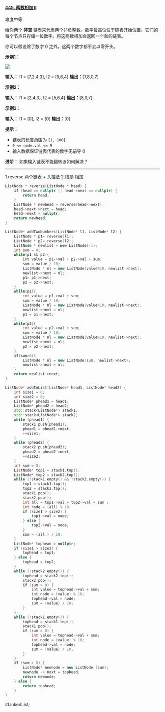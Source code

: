 
#### [445. 两数相加 II](https://leetcode.cn/problems/add-two-numbers-ii/)

难度中等

给你两个 **非空** 链表来代表两个非负整数。数字最高位位于链表开始位置。它们的每个节点只存储一位数字。将这两数相加会返回一个新的链表。

你可以假设除了数字 0 之外，这两个数字都不会以零开头。

**示例1：**

![](https://pic.leetcode-cn.com/1626420025-fZfzMX-image.png)

**输入：** l1 = [7,2,4,3], l2 = [5,6,4]
**输出：**[7,8,0,7]

**示例2：**

**输入：** l1 = [2,4,3], l2 = [5,6,4]
**输出：**[8,0,7]

**示例3：**

**输入：** l1 = [0], l2 = [0]
**输出：**[0]

**提示：**

-   链表的长度范围为 `[1, 100]`
-   `0 <= node.val <= 9`
-   输入数据保证链表代表的数字无前导 0

**进阶：** 如果输入链表不能翻转该如何解决？
---- ----
1.reverse 两个链表 + 头插法
2.栈顶 相加
```cpp
ListNode * reverse(ListNode * head) {
    if (head == nullptr || head->next == nullptr) {
        return head;
    }
    ListNode * newhead = reverse(head->next);
    head->next->next = head;
    head->next = nullptr;
    return newhead;
}

ListNode* addTwoNumbers(ListNode* l1, ListNode* l2) {
    ListNode * p1= reverse(l1);
    ListNode * p2= reverse(l2);
    ListNode * newlist = new ListNode(-1);
    int sum = 0;
    while(p1 && p2){
        int value = p1->val + p2->val + sum;
        sum = value / 10;
        ListNode * nl = new ListNode(value%10, newlist->next);
        newlist->next = nl;
        p1= p1->next;
        p2 = p2->next;
    }
    while(p1){
        int value = p1->val + sum;
        sum = value / 10;
        ListNode * nl = new ListNode(value%10, newlist->next);
        newlist->next = nl;
        p1 = p1->next;
    }
    while(p2){
        int value = p2->val + sum;
        sum = value / 10;
        ListNode * nl = new ListNode(value%10, newlist->next);
        newlist->next = nl;
        p2 = p2->next;
    }
    if(sum>0){
        ListNode * nl = new ListNode(sum, newlist->next);
        newlist->next = nl;
    }
    return newlist->next;
}
```

```cpp
ListNode* addInList(ListNode* head1, ListNode* head2) {
    int size1 = 0;
    int size2 = 0;
    ListNode* phead1 = head1;
    ListNode* phead2 = head2;
    std::stack<ListNode*> stack1;
	std::stack<ListNode*> stack2;
	while (phead1) {
		stack1.push(phead1);
		phead1 = phead1->next;
		++size1;
	}
	while (phead2) {
		stack2.push(phead2);
		phead2 = phead2->next;
		++size2;
	}
	int sum = 0;
	ListNode* top1 = stack1.top();
	ListNode* top2 = stack2.top();
	while (!stack1.empty() && !stack2.empty()) {
		top1 = stack1.top();
		top2 = stack2.top();
		stack1.pop();
		stack2.pop();
		int all = top1->val + top2->val + sum ;
		int node = (all) % 10;
		if (size1 > size2) {
			top1->val = node;
		} else {
			top2->val = node;
		}
		sum = (all ) / 10;
	}
	ListNode* tophead = nullptr;
	if (size1 > size2) {
		tophead = top1;
	} else {
		tophead = top2;
	}
	while (!stack2.empty()) {
		tophead = stack2.top();
		stack2.pop();
		if (sum > 0) {
			int value = tophead->val + sum;
			int node = (value) % 10;
			tophead->val = node;
			sum = (value) / 10;
		}
	}
	while (!stack1.empty()) {
		tophead = stack1.top();
		stack1.pop();
		if (sum > 0) {
			int value = tophead->val + sum;
			int node = (value) % 10;
			tophead->val = node;
			sum = (value) / 10;
		}
	}
	if (sum > 0) {
		ListNode* newnode = new ListNode (sum);
		newnode -> next = tophead;
		return newnode;
	} else {
		return tophead;
	}
}
```
#LinkedList;